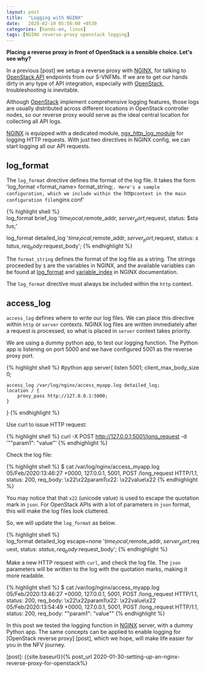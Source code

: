 ```yaml
---
layout: post
title:  "Logging with NGINX"
date:   2020-02-10 05:56:00 +0530
categories: [hands-on, linux]
tags: [NGINX reverse-proxy openstack logging]
---
```


**Placing a reverse proxy in front of OpenStack is a sensible choice. Let's see why?**

In a previous [post] we setup a reverse proxy with [NGINX], for talking to [OpenStack API] endpoints from our S-VNFMs. If we are to get our hands dirty in any type of API integration, especially with [OpenStack], troubleshooting is inevitable. 

Although [OpenStack] implement comprehensive logging features, those logs are usually distributed across different locations in OpenStack controller nodes, so our reverse proxy would serve as the ideal central location for collecting all API logs.

[NGINX] is equipped with a dedicated module, [ngx_http_log_module] for logging HTTP requests. With just two directives in NGINX config, we can start logging all our API requests.

## log_format
The `log_format` directive defines the format of the log file. It takes the form 'log_format <format_name> format_string;`. Here's a sample configuration, which we include within the `http` context in the main configuration file `nginx.conf'

{% highlight shell %}
log_format brief_log '$time_local, $remote_addr, $server_port, $request, status: $status;'

log_format detailed_log '$time_local, $remote_addr, $server_port, $request, status: $status, req_body: $request_body';
{% endhighlight %} 

The `format_string` defines the format of the log file as a string. The strings proceeded by `$` are the variables in NGINX, and the available variables can be found at [log_format] and [variable_index] in NGINX documentation.

The `log_format` directive must always be included within the `http` context. 

## access_log

`access_log` defines where to write our log files. We can place this directive within `http` or `server` contexts. NGINX log files are written immediately after a request is processed, so what is placed in `server` context takes priority.

We are using a dummy python app, to test our logging function. The Python app is listening on port 5000 and we have configured 5001 as the reverse proxy port.

{% highlight shell %}
#python app
server{
    listen 5001;
    client_max_body_size 0;
    
    access_log /var/log/nginx/access_myapp.log detailed_log;
    location / {
        proxy_pass http://127.0.0.1:5000;
    }
}
{% endhighlight %} 

Use curl to issue HTTP request:

{% highlight shell %}
curl -X POST http://127.0.0.1:5001/long_request -d '""param1": "value"'
{% endhighlight %} 

Check the log file:

{% highlight shell %}
$ cat /var/log/nginx/access_myapp.log
05/Feb/2020:13:46:27 +0000, 127.0.0.1, 5001, POST /long_request HTTP/1.1, status: 200, req_body: \x22\x22param1\x22: \x22value\x22
{% endhighlight %} 

You may notice that that `x22` (unicode value) is used to escape the quotation mark in `json`. For OpenStack APIs with a lot of parameters in `json` format, this will make the log files look cluttered.

So, we will update the `log_format` as below.

{% highlight shell %}
log_format detailed_log escape=none '$time_local, $remote_addr, $server_port, $request, status: $status, req_body: $request_body';
{% endhighlight %} 

Make a new HTTP request with `curl`, and check the log file. The `json` parameters will be written to the log with the quotation marks, making it more readable.

{% highlight shell %}
$ cat /var/log/nginx/access_myapp.log
05/Feb/2020:13:46:27 +0000, 127.0.0.1, 5001, POST /long_request HTTP/1.1, status: 200, req_body: \x22\x22param1\x22: \x22value\x22
05/Feb/2020:13:54:49 +0000, 127.0.0.1, 5001, POST /long_request HTTP/1.1, status: 200, req_body: ""param1": "value""
{% endhighlight %} 

In this post we tested the logging function in [NGINX] server, with a dummy Python app. The same concepts can be applied to enable logging for [OpenStack reverse proxy] [post], which we hope, will make life easier for you in the NFV journey.

[ngx_http_log_module]:  http://nginx.org/en/docs/http/ngx_http_log_module.html
[log_format]: http://nginx.org/en/docs/http/ngx_http_log_module.html#log_format
[variable_index]: http://nginx.org/en/docs/varindex.html
[OpenStack API]: https://docs.openstack.org/api-quick-start/
[NGINX]: https://www.nginx.com/
[OpenStack]: https://openstack.org/
[post]: {{site.baseurl}}{% post_url 2020-01-30-setting-up-an-nginx-reverse-proxy-for-openstack%}
